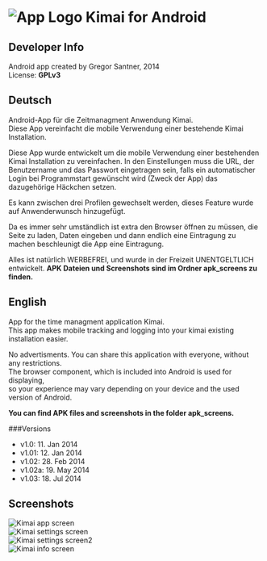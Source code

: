 ![App Logo](https://raw.githubusercontent.com/kimai/android/master/res/drawable-hdpi/ic_launcher.png "App Logo") Kimai for Android
=======

## Developer Info
Android app created by Gregor Santner, 2014  
License: **GPLv3**  

## Deutsch
Android-App für die Zeitmanagment Anwendung Kimai.  
Diese App vereinfacht die mobile Verwendung einer bestehende Kimai Installation.


Diese App wurde entwickelt um die mobile Verwendung einer bestehenden Kimai Installation zu vereinfachen.
In den Einstellungen muss die URL, der Benutzername und das Passwort eingetragen sein, falls ein automatischer Login bei Programmstart gewünscht wird (Zweck der App) das dazugehörige Häckchen setzen.

Es kann zwischen drei Profilen gewechselt werden, dieses Feature wurde auf Anwenderwunsch hinzugefügt.

Da es immer sehr umständlich ist extra den Browser öffnen zu müssen, die Seite zu laden, Daten eingeben und dann endlich eine Eintragung zu machen beschleunigt die App eine Eintragung.

Alles ist natürlich WERBEFREI, und wurde in der Freizeit UNENTGELTLICH entwickelt.
**APK Dateien und Screenshots sind im Ordner apk_screens zu finden.**

## English
App for the time managment application Kimai.  
This app makes mobile tracking and logging into your kimai existing installation easier.


No advertisments.
You can share this application with everyone, without any restrictions.  
The browser component, which is included into Android is used for displaying,  
so your experience may vary depending on your device and the used version of Android.

**You can find APK files and screenshots in the folder apk_screens.**


###Versions
* v1.0: 11. Jan 2014
* v1.01: 12. Jan 2014
* v1.02: 28. Feb 2014
* v1.02a: 19. May 2014
* v1.03: 18. Jul 2014

## Screenshots

![Kimai app screen](https://raw.githubusercontent.com/kimai/android/master/apk_screens/1.03/MainP3.png "App screen")  
![Kimai settings screen](https://raw.githubusercontent.com/kimai/android/master/apk_screens/1.03/SettP1_EN.png "Settings screen")  
![Kimai settings screen2](https://raw.githubusercontent.com/kimai/android/master/apk_screens/1.03/SettP2_EN.png "Settings screen")  
![Kimai info screen](https://raw.githubusercontent.com/kimai/android/master/apk_screens/1.03/InfoP_EN.png "Info screen")  


